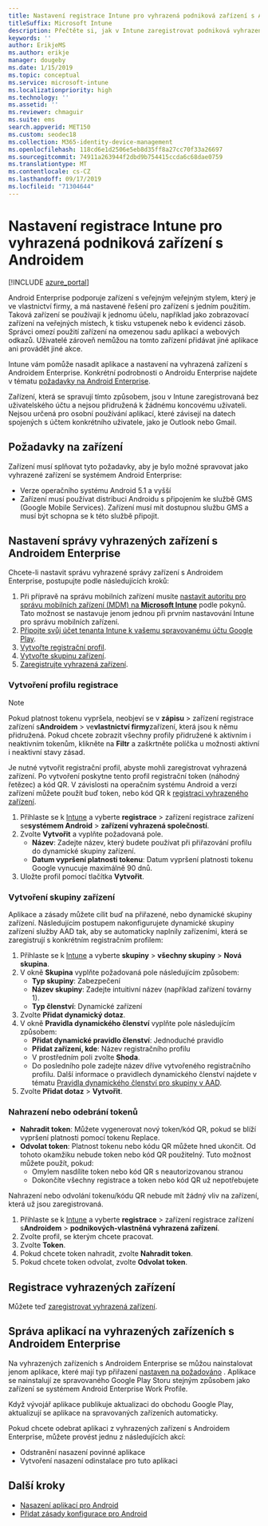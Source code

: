 ```yaml
---
title: Nastavení registrace Intune pro vyhrazená podniková zařízení s Androidem
titleSuffix: Microsoft Intune
description: Přečtěte si, jak v Intune zaregistrovat podniková vyhrazená zařízení s Androidem.
keywords: ''
author: ErikjeMS
ms.author: erikje
manager: dougeby
ms.date: 1/15/2019
ms.topic: conceptual
ms.service: microsoft-intune
ms.localizationpriority: high
ms.technology: ''
ms.assetid: ''
ms.reviewer: chmaguir
ms.suite: ems
search.appverid: MET150
ms.custom: seodec18
ms.collection: M365-identity-device-management
ms.openlocfilehash: 118cd6e1d2506e5eb8d35ff8a27cc70f33a26697
ms.sourcegitcommit: 74911a263944f2dbd9b754415ccda6c68dae0759
ms.translationtype: MT
ms.contentlocale: cs-CZ
ms.lasthandoff: 09/17/2019
ms.locfileid: "71304644"
---
```

# <a name="set-up-intune-enrollment-of-android-enterprise-dedicated-devices"></a>Nastavení registrace Intune pro vyhrazená podniková zařízení s Androidem

[!INCLUDE [azure_portal](./includes/azure_portal.md)]

Android Enterprise podporuje zařízení s veřejným veřejným stylem, který je ve vlastnictví firmy, a má nastavené řešení pro zařízení s jedním použitím. Taková zařízení se používají k jednomu účelu, například jako zobrazovací zařízení na veřejných místech, k tisku vstupenek nebo k evidenci zásob. Správci omezí použití zařízení na omezenou sadu aplikací a webových odkazů. Uživatelé zároveň nemůžou na tomto zařízení přidávat jiné aplikace ani provádět jiné akce.

Intune vám pomůže nasadit aplikace a nastavení na vyhrazená zařízení s Androidem Enterprise. Konkrétní podrobnosti o Androidu Enterprise najdete v tématu [požadavky na Android Enterprise](https://support.google.com/work/android/answer/6174145?hl=en&ref_topic=6151012).

Zařízení, která se spravují tímto způsobem, jsou v Intune zaregistrovaná bez uživatelského účtu a nejsou přidružená k žádnému koncovému uživateli. Nejsou určená pro osobní používání aplikací, které závisejí na datech spojených s účtem konkrétního uživatele, jako je Outlook nebo Gmail.

## <a name="device-requirements"></a>Požadavky na zařízení

Zařízení musí splňovat tyto požadavky, aby je bylo možné spravovat jako vyhrazené zařízení se systémem Android Enterprise:

- Verze operačního systému Android 5.1 a vyšší
- Zařízení musí používat distribuci Androidu s připojením ke službě GMS (Google Mobile Services). Zařízení musí mít dostupnou službu GMS a musí být schopna se k této službě připojit.

## <a name="set-up-android-enterprise-dedicated-device-management"></a>Nastavení správy vyhrazených zařízení s Androidem Enterprise

Chcete-li nastavit správu vyhrazené správy zařízení s Androidem Enterprise, postupujte podle následujících kroků:

1. Při přípravě na správu mobilních zařízení musíte [nastavit autoritu pro správu mobilních zařízení (MDM) na **Microsoft Intune**](mdm-authority-set.md) podle pokynů. Tato možnost se nastavuje jenom jednou při prvním nastavování Intune pro správu mobilních zařízení.
2. [Připojte svůj účet tenanta Intune k vašemu spravovanému účtu Google Play](connect-intune-android-enterprise.md).
3. [Vytvořte registrační profil](#create-an-enrollment-profile).
4. [Vytvořte skupinu zařízení](#create-a-device-group).
5. [Zaregistrujte vyhrazená zařízení](#enroll-the-dedicated-devices).

### <a name="create-an-enrollment-profile"></a>Vytvoření profilu registrace

> [!NOTE]
> Pokud platnost tokenu vypršela, neobjeví se v **zápisu** > zařízení registrace zařízení s**Androidem** > ve**vlastnictví firmy**zařízení, která jsou k němu přidružená. Pokud chcete zobrazit všechny profily přidružené k aktivním i neaktivním tokenům, klikněte na **Filtr** a zaškrtněte políčka u možnosti aktivní i neaktivní stavy zásad. 

Je nutné vytvořit registrační profil, abyste mohli zaregistrovat vyhrazená zařízení. Po vytvoření poskytne tento profil registrační token (náhodný řetězec) a kód QR. V závislosti na operačním systému Android a verzi zařízení můžete použít buď token, nebo kód QR k [registraci vyhrazeného zařízení](#enroll-the-dedicated-devices).

1. Přihlaste se k [Intune](https://go.microsoft.com/fwlink/?linkid=2090973) a vyberte **registrace** > zařízení registrace zařízení se**systémem Android** > **zařízení vyhrazená společností**.
2. Zvolte **Vytvořit** a vyplňte požadovaná pole.
    - **Název**: Zadejte název, který budete používat při přiřazování profilu do dynamické skupiny zařízení.
    - **Datum vypršení platnosti tokenu**: Datum vypršení platnosti tokenu Google vynucuje maximálně 90 dnů.
3. Uložte profil pomocí tlačítka **Vytvořit**.

### <a name="create-a-device-group"></a>Vytvoření skupiny zařízení

Aplikace a zásady můžete cílit buď na přiřazené, nebo dynamické skupiny zařízení. Následujícím postupem nakonfigurujete dynamické skupiny zařízení služby AAD tak, aby se automaticky naplnily zařízeními, která se zaregistrují s konkrétním registračním profilem:

1. Přihlaste se k [Intune](https://go.microsoft.com/fwlink/?linkid=2090973) a vyberte **skupiny** > **všechny skupiny** > **Nová skupina**.
2. V okně **Skupina** vyplňte požadovaná pole následujícím způsobem:
    - **Typ skupiny**: Zabezpečení
    - **Název skupiny**: Zadejte intuitivní název (například zařízení továrny 1).
    - **Typ členství**: Dynamické zařízení
3. Zvolte **Přidat dynamický dotaz**.
4. V okně **Pravidla dynamického členství** vyplňte pole následujícím způsobem:
    - **Přidat dynamické pravidlo členství**: Jednoduché pravidlo
    - **Přidat zařízení, kde**: Název registračního profilu
    - V prostředním poli zvolte **Shoda**.
    - Do posledního pole zadejte název dříve vytvořeného registračního profilu.
    Další informace o pravidlech dynamického členství najdete v tématu [Pravidla dynamického členství pro skupiny v AAD](https://docs.microsoft.com/azure/active-directory/users-groups-roles/groups-dynamic-membership). 
5. Zvolte **Přidat dotaz** > **Vytvořit**.

### <a name="replace-or-remove-tokens"></a>Nahrazení nebo odebrání tokenů

- **Nahradit token**: Můžete vygenerovat nový token/kód QR, pokud se blíží vypršení platnosti pomocí tokenu Replace.
- **Odvolat token**: Platnost tokenu nebo kódu QR můžete hned ukončit. Od tohoto okamžiku nebude token nebo kód QR použitelný. Tuto možnost můžete použít, pokud:
  - Omylem nasdílíte token nebo kód QR s neautorizovanou stranou
  - Dokončíte všechny registrace a token nebo kód QR už nepotřebujete

Nahrazení nebo odvolání tokenu/kódu QR nebude mít žádný vliv na zařízení, která už jsou zaregistrovaná.

1. Přihlaste se k [Intune](https://go.microsoft.com/fwlink/?linkid=2090973) a vyberte **registrace** > zařízení registrace zařízení s**Androidem** > **podnikových-vlastněná vyhrazená zařízení**.
2. Zvolte profil, se kterým chcete pracovat.
3. Zvolte **Token**.
4. Pokud chcete token nahradit, zvolte **Nahradit token**.
5. Pokud chcete token odvolat, zvolte **Odvolat token**.

## <a name="enroll-the-dedicated-devices"></a>Registrace vyhrazených zařízení

Můžete teď [zaregistrovat vyhrazená zařízení](android-dedicated-devices-fully-managed-enroll.md).

## <a name="managing-apps-on-android-enterprise-dedicated-devices"></a>Správa aplikací na vyhrazených zařízeních s Androidem Enterprise

Na vyhrazených zařízeních s Androidem Enterprise se můžou nainstalovat jenom aplikace, které mají typ přiřazení [nastaven na požadováno](apps-deploy.md#assign-an-app) . Aplikace se nainstalují ze spravovaného Google Play Storu stejným způsobem jako zařízení se systémem Android Enterprise Work Profile.

Když vývojář aplikace publikuje aktualizaci do obchodu Google Play, aktualizují se aplikace na spravovaných zařízeních automaticky.

Pokud chcete odebrat aplikaci z vyhrazených zařízení s Androidem Enterprise, můžete provést jednu z následujících akcí:
- Odstranění nasazení povinné aplikace
- Vytvoření nasazení odinstalace pro tuto aplikaci

## <a name="next-steps"></a>Další kroky
- [Nasazení aplikací pro Android](apps-deploy.md)
- [Přidat zásady konfigurace pro Android](device-profiles.md)
